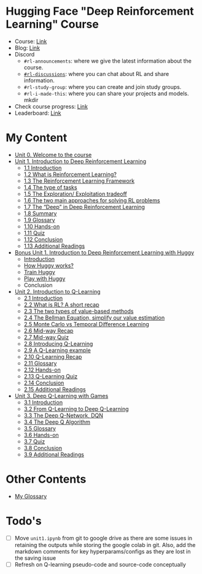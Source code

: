# Hugging Face "Deep Reinforcement Learning" Course

- Course: [Link](https://huggingface.co/learn/deep-rl-course/unit0/introduction)
- Blog: [Link](https://discuss.huggingface.co/)
- Discord
  - `#rl-announcements`: where we give the latest information about the course.
  - [`#rl-discussions`]((https://discord.com/channels/879548962464493619/915190889243103282)): where you can chat about RL and share information.
  - `#rl-study-group`: where you can create and join study groups.
  - `#rl-i-made-this`: where you can share your projects and models.
mkdir 
- Check course progress: [Link](https://huggingface.co/spaces/ThomasSimonini/Check-my-progress-Deep-RL-Course)
- Leaderboard: [Link](https://huggingface.co/spaces/huggingface-projects/Deep-Reinforcement-Learning-Leaderboard)
# My Content
- [Unit 0. Welcome to the course](./0-Welcome-to-the-course/)
- [Unit 1. Introduction to Deep Reinforcement Learning](./1-Introduction-to-Deep-Reinforcement-Learning/)
  - [1.1 Introduction](./1-Introduction-to-Deep-Reinforcement-Learning/1.1%20to%201.13.ipynb)
  - [1.2 What is Reinforcement Learning?](./1-Introduction-to-Deep-Reinforcement-Learning/1.1%20to%201.13.ipynb)
  - [1.3 The Reinforcement Learning Framework](./1-Introduction-to-Deep-Reinforcement-Learning/1.1%20to%201.13.ipynb)
  - [1.4  The type of tasks](./1-Introduction-to-Deep-Reinforcement-Learning/1.1%20to%201.13.ipynb)
  - [1.5  The Exploration/ Exploitation tradeoff](./1-Introduction-to-Deep-Reinforcement-Learning/1.1%20to%201.13.ipynb)
  - [1.6  The two main approaches for solving RL problems](./1-Introduction-to-Deep-Reinforcement-Learning/1.1%20to%201.13.ipynb)
  - [1.7  The “Deep” in Deep Reinforcement Learning](./1-Introduction-to-Deep-Reinforcement-Learning/1.1%20to%201.13.ipynb)
  - [1.8 Summary](./1-Introduction-to-Deep-Reinforcement-Learning/1.1%20to%201.13.ipynb)
  - [1.9 Glossary](./1-Introduction-to-Deep-Reinforcement-Learning/1.1%20to%201.13.ipynb)
  - [1.10 Hands-on](./1-Introduction-to-Deep-Reinforcement-Learning/1.1%20to%201.13.ipynb)
  - [1.11 Quiz](./1-Introduction-to-Deep-Reinforcement-Learning/1.11-Quiz.pdf)
  - [1.12 Conclusion](./1-Introduction-to-Deep-Reinforcement-Learning/1.1%20to%201.13.ipynb)
  - [1.13  Additional Readings](./1-Introduction-to-Deep-Reinforcement-Learning/1.1%20to%201.13.ipynb)
- [Bonus Unit 1. Introduction to Deep Reinforcement Learning with Huggy](./Bonus-1-Introduction-to-Deep-Reinforcement-Learning-with-Huggy/)
  - [Introduction](./Bonus-1-Introduction-to-Deep-Reinforcement-Learning-with-Huggy/Bonus.ipynb)
  - [How Huggy works?](./Bonus-1-Introduction-to-Deep-Reinforcement-Learning-with-Huggy/Bonus-1.1-1.2.ipynb)
  - [Train Huggy](./Bonus-1-Introduction-to-Deep-Reinforcement-Learning-with-Huggy/Bonus.ipynb)
  - [Play with Huggy](./Bonus-1-Introduction-to-Deep-Reinforcement-Learning-with-Huggy/Bonus.ipynb)
  - Conclusion
- [Unit 2. Introduction to Q-Learning](./2-Introduction-to-Q-Learning/)
  - [2.1 Introduction](./2-Introduction-to-Q-Learning/2.1-to-2.15.ipynb)
  - [2.2 What is RL? A short recap](./2-Introduction-to-Q-Learning/2.1-to-2.15.ipynb)
  - [2.3 The two types of value-based methods](./2-Introduction-to-Q-Learning/2.1-to-2.15.ipynb)
  - [2.4 The Bellman Equation, simplify our value estimation](./2-Introduction-to-Q-Learning/2.1-to-2.15.ipynb)
  - [2.5 Monte Carlo vs Temporal Difference Learning](./2-Introduction-to-Q-Learning/2.1-to-2.15.ipynb)
  - [2.6 Mid-way Recap](./2-Introduction-to-Q-Learning/2.1-to-2.15.ipynb)
  - [2.7 Mid-way Quiz](./2-Introduction-to-Q-Learning/2.1-to-2.15.ipynb)
  - [2.8 Introducing Q-Learning](./2-Introduction-to-Q-Learning/2.1-to-2.15.ipynb)
  - [2.9 A Q-Learning example](./2-Introduction-to-Q-Learning/2.1-to-2.15.ipynb)
  - [2.10 Q-Learning Recap](./2-Introduction-to-Q-Learning/2.1-to-2.15.ipynb)
  - [2.11 Glossary](./2-Introduction-to-Q-Learning/2.1-to-2.15.ipynb)
  - [2.12 Hands-on](./2-Introduction-to-Q-Learning/2.1-to-2.15.ipynb)
  - [2.13 Q-Learning Quiz](./2-Introduction-to-Q-Learning/2.1-to-2.15.ipynb)
  - [2.14 Conclusion](./2-Introduction-to-Q-Learning/2.1-to-2.15.ipynb)
  - [2.15 Additional Readings](./2-Introduction-to-Q-Learning/2.1-to-2.15.ipynb)
- [Unit 3. Deep Q-Learning with Games](./3-Deep-Q-Learning-with-Atari-games/)
  - [3.1 Introduction](./3-Deep-Q-Learning-with-Atari-games/3.1-to-3.9.ipynb)
  - [3.2 From Q-Learning to Deep Q-Learning](./3-Deep-Q-Learning-with-Atari-games/3.1-to-3.9.ipynb)
  - [3.3 The Deep Q-Network, DQN](./3-Deep-Q-Learning-with-Atari-games/3.1-to-3.9.ipynb)
  - [3.4 The Deep Q Algorithm](./3-Deep-Q-Learning-with-Atari-games/3.1-to-3.9.ipynb)
  - [3.5 Glossary](./3-Deep-Q-Learning-with-Atari-games/3.1-to-3.9.ipynb)
  - [3.6 Hands-on](./3-Deep-Q-Learning-with-Atari-games/3.1-to-3.9.ipynb)
  - [3.7 Quiz](./3-Deep-Q-Learning-with-Atari-games/)
  - [3.8 Conclusion](./3-Deep-Q-Learning-with-Atari-games/3.1-to-3.9.ipynb)
  - [3.9 Additional Readings](./3-Deep-Q-Learning-with-Atari-games/3.1-to-3.9.ipynb)
# Other Contents
- [My Glossary]()

# Todo's
- [ ]  Move `unit1.ipynb` from git to google drive as there are some issues in retaining the outputs while storing the google colab in git. Also, add the markdown comments for key hyperparams/configs as they are lost in the saving issue
- [ ] Refresh on Q-learning pseudo-code and source-code conceptually